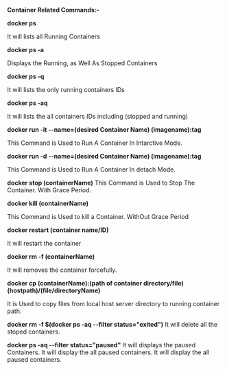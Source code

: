 **Container Related Commands:-**

**docker ps**

It will lists all Running Containers

**docker ps -a**

Displays the Running, as Well As Stopped Containers

**docker ps -q**

It will lists the only running containers IDs

**docker ps -aq**

It will lists the all containers IDs including (stopped and running)

**docker run -it --name=(desired Container Name) (imagename):tag**

This Command is Used to Run A Container In Intarctive Mode.

**docker run -d --name=(desired Container Name) (imagename):tag**

This Command is Used to Run A Container In detach Mode.

**docker stop (containerName)**
This Command is Used to Stop The Container. With Grace Period.

**docker kill (containerName)**

This Command is Used to kill a Container. WithOut Grace Period

**docker restart (container name/ID)**

It will restart the container 

**docker rm -f (containerName)**

It will removes the container forcefully.

**docker cp (containerName):(path of container directory/file) (hostpath)/(file/directoryName)**

It is Used to copy files from local host server directory to running container path.

**docker rm -f $(docker ps -aq --filter status="exited")**
It will delete all the stoped containers. 

**docker ps -aq --filter status="paused"**
It will displays the paused Containers.
It will display the all paused containers.
It will display the all paused containers.
